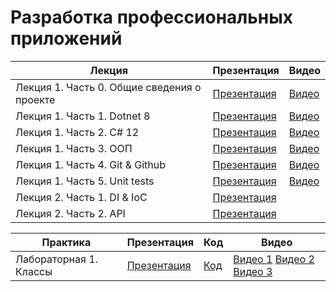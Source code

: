 # Разработка профессиональных приложений

|Лекция|Презентация|Видео|
|--|--|--|
|Лекция 1. Часть 0. Общие сведения о проекте|[Презентация](https://github.com/appinfd/enterprise-development-lectures/blob/main/Lectures/Lecture%201/%D0%9B%D0%B5%D0%BA%D1%86%D0%B8%D1%8F%201.%20%D0%A7%D0%B0%D1%81%D1%82%D1%8C%200.%20%D0%9E%D0%B1%D1%89%D0%B8%D0%B5%20%D1%81%D0%B2%D0%B5%D0%B4%D0%B5%D0%BD%D0%B8%D1%8F%20%D0%BE%20%D0%BF%D1%80%D0%BE%D0%B5%D0%BA%D1%82%D0%B5.pptx)|[Видео](https://disk.yandex.ru/i/VSPS51YKu1gwyg)|
|Лекция 1. Часть 1. Dotnet 8|[Презентация](https://github.com/appinfd/enterprise-development-lectures/blob/main/Lectures/Lecture%201/%D0%9B%D0%B5%D0%BA%D1%86%D0%B8%D1%8F%201.%20%D0%A7%D0%B0%D1%81%D1%82%D1%8C%201.%20Dotnet%208.pptx)|[Видео](https://disk.yandex.ru/i/yigSX1XdkXoQ0g)|
|Лекция 1. Часть 2. С# 12|[Презентация](https://github.com/appinfd/enterprise-development-lectures/blob/main/Lectures/Lecture%201/%D0%9B%D0%B5%D0%BA%D1%86%D0%B8%D1%8F%201.%20%D0%A7%D0%B0%D1%81%D1%82%D1%8C%202.%20%D0%A1%23%2012.pptx)|[Видео](https://disk.yandex.ru/i/rk6oe1S713m-4w)|
|Лекция 1. Часть 3. ООП|[Презентация](https://github.com/appinfd/enterprise-development-lectures/blob/main/Lectures/Lecture%201/%D0%9B%D0%B5%D0%BA%D1%86%D0%B8%D1%8F%201.%20%D0%A7%D0%B0%D1%81%D1%82%D1%8C%203.%20%D0%9E%D0%9E%D0%9F.pptx)|[Видео](https://disk.yandex.ru/i/cVHzvGkoeYyLkA)|
|Лекция 1. Часть 4. Git & Github|[Презентация](https://github.com/appinfd/enterprise-development-lectures/blob/main/Lectures/Lecture%201/%D0%9B%D0%B5%D0%BA%D1%86%D0%B8%D1%8F%201.%20%D0%A7%D0%B0%D1%81%D1%82%D1%8C%204.%20Git%20%26%20Github.pptx)|[Видео](https://disk.yandex.ru/i/47ZxVxYkWIE5Mw)|
|Лекция 1. Часть 5. Unit tests|[Презентация](https://github.com/appinfd/enterprise-development-lectures/blob/main/Lectures/Lecture%201/%D0%9B%D0%B5%D0%BA%D1%86%D0%B8%D1%8F%201.%20%D0%A7%D0%B0%D1%81%D1%82%D1%8C%205.%20Unit%20tests.pptx)|[Видео](https://disk.yandex.ru/i/ZGMdhAQJocUCcQ)|
|Лекция 2. Часть 1. DI & IoC |[Презентация](https://github.com/appinfd/enterprise-development-lectures/blob/main/Lectures/Lecture%202/%D0%9B%D0%B5%D0%BA%D1%86%D0%B8%D1%8F%202.%20%D0%A7%D0%B0%D1%81%D1%82%D1%8C%201.%20DI%26IoC.pptx)|
|Лекция 2. Часть 2. API |[Презентация](https://github.com/appinfd/enterprise-development-lectures/blob/main/Lectures/Lecture%202/%D0%9B%D0%B5%D0%BA%D1%86%D0%B8%D1%8F%202.%20%D0%A7%D0%B0%D1%81%D1%82%D1%8C%202.%20API.pptx)|

|Практика|Презентация|Код|Видео|
|--|--|--|--|
|Лабораторная 1. Классы|[Презентация](https://github.com/appinfd/enterprise-development-lectures/blob/main/Lectures/Practice%201/%D0%9F%D1%80%D0%B0%D0%BA%D1%82%D0%B8%D0%BA%D0%B0%201.%20%D0%A7%D0%B0%D1%81%D1%82%D1%8C%200.%20%D0%9E%D0%B1%D1%89%D0%B8%D0%B5%20%D1%81%D0%B2%D0%B5%D0%B4%D0%B5%D0%BD%D0%B8%D1%8F.pptx)|[Код](https://github.com/appinfd/enterprise-development-samples/pull/1)|[Видео 1](https://disk.yandex.ru/i/xB_xiOwYFmY6mQ) [Видео 2](https://disk.yandex.ru/i/5yuQApxp-wYhSw) [Видео 3](https://disk.yandex.ru/i/H_iIelL-pGsfbA)|
